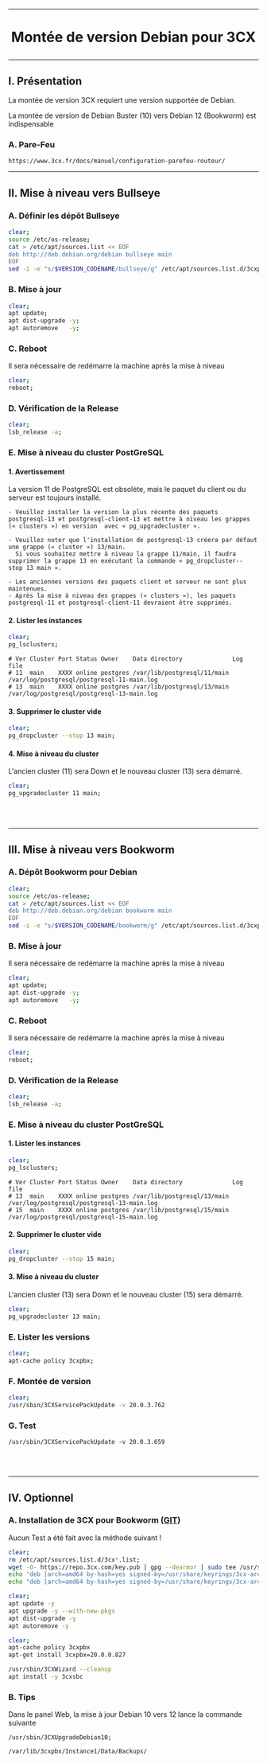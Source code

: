 ---------------------------------------------------------------------------------------------------------------------------------------------------------
# <p align='center'> Montée de version Debian pour 3CX </p>
---------------------------------------------------------------------------------------------------------------------------------------------------------
## I. Présentation
La montée de version 3CX requiert une version supportée de Debian.

La montée de version de Debian Buster (10) vers Debian 12 (Bookworm) est indispensable


### A. Pare-Feu
```
https://www.3cx.fr/docs/manuel/configuration-parefeu-routeur/
```




---------------------------------------------------------------------------------------------------------------------------------------------------------
## II. Mise à niveau vers Bullseye
### A. Définir les dépôt Bullseye 
```bash
clear;
source /etc/os-release;
cat > /etc/apt/sources.list << EOF
deb http://deb.debian.org/debian bullseye main
EOF
sed -i -e "s/$VERSION_CODENAME/bullseye/g" /etc/apt/sources.list.d/3cxpbx*.list;
```


### B. Mise à jour
```bash
clear;
apt update;
apt dist-upgrade -y;
apt autoremove   -y;
```

### C. Reboot
Il sera nécessaire de redémarre la machine après la mise à niveau
```bash
clear;
reboot;
```

### D. Vérification de la Release
```bash
clear;
lsb_release -a;
```

### E. Mise à niveau du cluster PostGreSQL
#### 1. Avertissement
La version 11 de PostgreSQL est obsolète, mais le paquet du client ou du serveur est toujours installé.
```
- Veuillez installer la version la plus récente des paquets postgresql-13 et postgresql-client-13 et mettre à niveau les grappes (« clusters ») en version  avec « pg_upgradecluster ».

- Veuillez noter que l'installation de postgresql-13 créera par défaut une grappe (« cluster ») 13/main. 
  Si vous souhaitez mettre à niveau la grappe 11/main, il faudra supprimer la grappe 13 en exécutant la commande « pg_dropcluster--stop 13 main ».

- Les anciennes versions des paquets client et serveur ne sont plus maintenues.
- Après la mise à niveau des grappes (« clusters »), les paquets postgresql-11 et postgresql-client-11 devraient être supprimés.            
```

#### 2. Lister les instances
```bash
clear;
pg_lsclusters;
```

```
# Ver Cluster Port Status Owner    Data directory              Log file
# 11  main    XXXX online postgres /var/lib/postgresql/11/main /var/log/postgresql/postgresql-11-main.log
# 13  main    XXXX online postgres /var/lib/postgresql/13/main /var/log/postgresql/postgresql-13-main.log
```

#### 3. Supprimer le cluster vide
```bash
clear;
pg_dropcluster --stop 13 main;
```

#### 4. Mise à niveau du cluster
L'ancien cluster (11) sera Down et le nouveau cluster (13) sera démarré.
```bash
clear;
pg_upgradecluster 11 main;
```

<br />
<br />

---------------------------------------------------------------------------------------------------------------------------------------------------------
## III. Mise à niveau vers Bookworm
### A. Dépôt Bookworm pour Debian
```bash
clear;
source /etc/os-release;
cat > /etc/apt/sources.list << EOF
deb http://deb.debian.org/debian bookworm main
EOF
sed -i -e "s/$VERSION_CODENAME/bookworm/g" /etc/apt/sources.list.d/3cxpbx*.list;
```

### B. Mise à jour
Il sera nécessaire de redémarre la machine après la mise à niveau
```bash
clear;
apt update;
apt dist-upgrade -y;
apt autoremove   -y;
```


### C. Reboot
Il sera nécessaire de redémarre la machine après la mise à niveau
```bash
clear;
reboot;
```

### D. Vérification de la Release
```bash
clear;
lsb_release -a;
```


### E. Mise à niveau du cluster PostGreSQL
#### 1. Lister les instances
```bash
clear;
pg_lsclusters;
```

```
# Ver Cluster Port Status Owner    Data directory              Log file
# 13  main    XXXX online postgres /var/lib/postgresql/13/main /var/log/postgresql/postgresql-13-main.log
# 15  main    XXXX online postgres /var/lib/postgresql/15/main /var/log/postgresql/postgresql-15-main.log
```

#### 2. Supprimer le cluster vide
```bash
clear;
pg_dropcluster --stop 15 main;
```

#### 3. Mise à niveau du cluster
L'ancien cluster (13) sera Down et le nouveau cluster (15) sera démarré.
```bash
clear;
pg_upgradecluster 13 main;
```

### E. Lister les versions
```bash
clear;
apt-cache policy 3cxpbx;
```

### F. Montée de version
```bash
clear;
/usr/sbin/3CXServicePackUpdate -v 20.0.3.762
```

### G. Test
```
/usr/sbin/3CXServicePackUpdate -v 20.0.3.659
```


<br />
<br />

---------------------------------------------------------------------------------------------------------------------------------------------------------
## IV. Optionnel
### A. Installation de 3CX pour Bookworm ([GIT](https://gist.github.com/amanjuman/d3703ec1c8bf6a5d9fe286d4a0620698))
Aucun Test a été fait avec la méthode suivant !

```bash
clear;
rm /etc/apt/sources.list.d/3cx*.list;
wget -O- https://repo.3cx.com/key.pub | gpg --dearmor | sudo tee /usr/share/keyrings/3cx-archive-keyring.gpg >> /dev/null
echo "deb [arch=amd64 by-hash=yes signed-by=/usr/share/keyrings/3cx-archive-keyring.gpg] http://repo.3cx.com/3cx bookworm main" | tee /etc/apt/sources.list.d/3cxpbx.list
echo "deb [arch=amd64 by-hash=yes signed-by=/usr/share/keyrings/3cx-archive-keyring.gpg] http://repo.3cx.com/3cx bookworm-testing main" | tee /etc/apt/sources.list.d/3cxpbx.list
```


```bash
clear;
apt update -y
apt upgrade -y --with-new-pkgs
apt dist-upgrade -y
apt autoremove -y
```

```bash
clear;
apt-cache policy 3cxpbx
apt-get install 3cxpbx=20.0.0.827

/usr/sbin/3CXWizard --cleanup
apt install -y 3cxsbc
```

### B. Tips
Dans le panel Web, la mise à jour Debian 10 vers 12 lance la commande suivante
```
/usr/sbin/3CXUpgradeDebian10;
```
```
/var/lib/3cxpbx/Instance1/Data/Backups/
```

